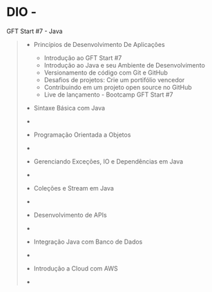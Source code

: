 # DIO - 
GFT Start #7 - Java

> - Princípios de Desenvolvimento De Aplicações
> 
>   - Introdução ao GFT Start #7
>   - Introdução ao Java e seu Ambiente de Desenvolvimento
>   - Versionamento de código com Git e GitHub
>   - Desafios de projetos: Crie um portifólio vencedor
>   - Contribuindo em um projeto open source no GitHub
>   - Live de lançamento - Bootcamp GFT Start #7
> 
> - Sintaxe Básica com Java
> 
> - 
> 
> - Programação Orientada a Objetos
> 
> - 
> 
> - Gerenciando Exceções, IO e Dependências em Java
> 
> - 
> 
> - Coleções e Stream em Java
> 
> - 
> 
> - Desenvolvimento de APIs
> 
> - 
> 
> - Integração Java com Banco de Dados
> 
> - 
> 
> - Introdução a Cloud com AWS
> 
> - 
> 